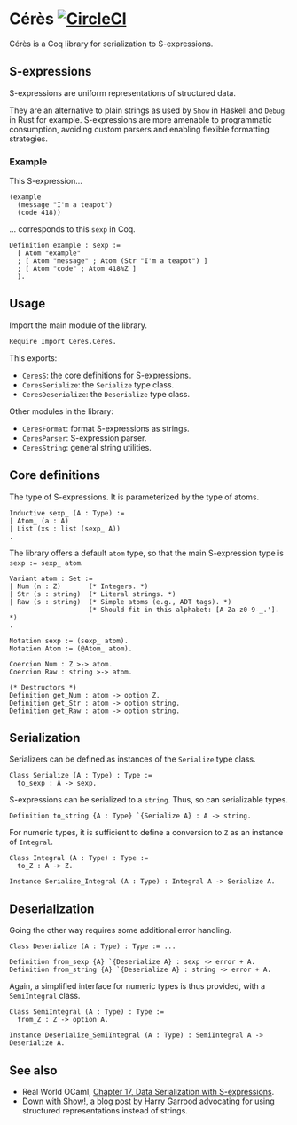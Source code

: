 # Cérès [![CircleCI](https://circleci.com/gh/Lysxia/coq-ceres.svg?style=shield)](https://circleci.com/gh/Lysxia/coq-ceres)

Cérès is a Coq library for serialization to S-expressions.

S-expressions
-------------

S-expressions are uniform representations of structured data.

They are an alternative to plain strings as used by `Show` in Haskell and
`Debug` in Rust for example.
S-expressions are more amenable to programmatic consumption, avoiding custom
parsers and enabling flexible formatting strategies.

### Example

This S-expression...

```
(example
  (message "I'm a teapot")
  (code 418))
```

... corresponds to this `sexp` in Coq.

```coq
Definition example : sexp :=
  [ Atom "example"
  ; [ Atom "message" ; Atom (Str "I'm a teapot") ]
  ; [ Atom "code" ; Atom 418%Z ]
  ].
```

Usage
-----

Import the main module of the library.

```coq
Require Import Ceres.Ceres.
```

This exports:

- `CeresS`: the core definitions for S-expressions.
- `CeresSerialize`: the `Serialize` type class.
- `CeresDeserialize`: the `Deserialize` type class.

Other modules in the library:

- `CeresFormat`: format S-expressions as strings.
- `CeresParser`: S-expression parser.
- `CeresString`: general string utilities.

Core definitions
----------------

The type of S-expressions. It is parameterized by the type of atoms.

```coq
Inductive sexp_ (A : Type) :=
| Atom_ (a : A)
| List (xs : list (sexp_ A))
.
```

The library offers a default `atom` type, so that the main S-expression type is
`sexp := sexp_ atom`.

```coq
Variant atom : Set :=
| Num (n : Z)       (* Integers. *)
| Str (s : string)  (* Literal strings. *)
| Raw (s : string)  (* Simple atoms (e.g., ADT tags). *)
                    (* Should fit in this alphabet: [A-Za-z0-9-_.']. *)
.

Notation sexp := (sexp_ atom).
Notation Atom := (@Atom_ atom).

Coercion Num : Z >-> atom.
Coercion Raw : string >-> atom.

(* Destructors *)
Definition get_Num : atom -> option Z.
Definition get_Str : atom -> option string.
Definition get_Raw : atom -> option string.
```

Serialization
-------------

Serializers can be defined as instances of the `Serialize` type class.

```coq
Class Serialize (A : Type) : Type :=
  to_sexp : A -> sexp.
```

S-expressions can be serialized to a `string`. Thus, so can serializable types.

```coq
Definition to_string {A : Type} `{Serialize A} : A -> string.
```

For numeric types, it is sufficient to define a conversion to `Z` as an
instance of `Integral`.

```coq
Class Integral (A : Type) : Type :=
  to_Z : A -> Z.

Instance Serialize_Integral (A : Type) : Integral A -> Serialize A.
```

Deserialization
---------------

Going the other way requires some additional error handling.

```coq
Class Deserialize (A : Type) : Type := ...

Definition from_sexp {A} `{Deserialize A} : sexp -> error + A.
Definition from_string {A} `{Deserialize A} : string -> error + A.
```

Again, a simplified interface for numeric types is thus provided,
with a `SemiIntegral` class.

```coq
Class SemiIntegral (A : Type) : Type :=
  from_Z : Z -> option A.

Instance Deserialize_SemiIntegral (A : Type) : SemiIntegral A -> Deserialize A.
```

See also
--------

- Real World OCaml, [Chapter 17, Data Serialization with
  S-expressions](https://v1.realworldocaml.org/v1/en/html/data-serialization-with-s-expressions.html).
- [Down with Show!](https://harry.garrood.me/blog/down-with-show-part-3/), a
  blog post by Harry Garrood advocating for using structured representations
  instead of strings.
